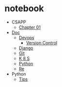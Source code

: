 # notebook

- CSAPP
  - [Chapter 01](CSAPP/chapter01/README.md)
- [Doc](doc/doc.md)
  - [Devops](doc/devops/README.md)
    * [Version Control](doc/devops/VersionControl.md)
  * [Django](doc/django.md)
  * [Git](doc/git.md)
  * [K 8 S](doc/k8s.md)
  * [Python](doc/python.md)
  * [Re](doc/re.md)
- Python
  - [Tips](Python/tips/tips.md)
